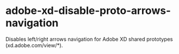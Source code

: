 # adobe-xd-disable-proto-arrows-navigation
Disables left/right arrows navigation for Adobe XD shared prototypes (xd.adobe.com/view/*).
